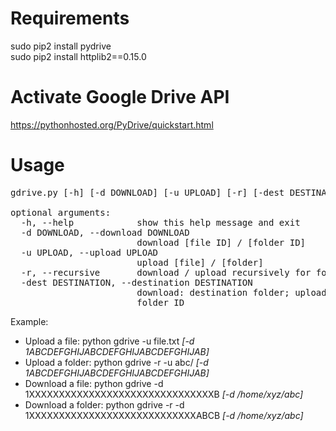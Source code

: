 # Requirements
sudo pip2 install pydrive               <br>
sudo pip2 install httplib2==0.15.0      <br>

# Activate Google Drive API
https://pythonhosted.org/PyDrive/quickstart.html

# Usage
<pre>
gdrive.py [-h] [-d DOWNLOAD] [-u UPLOAD] [-r] [-dest DESTINATION]

optional arguments:
  -h, --help            show this help message and exit
  -d DOWNLOAD, --download DOWNLOAD
                        download [file ID] / [folder ID]
  -u UPLOAD, --upload UPLOAD
                        upload [file] / [folder]
  -r, --recursive       download / upload recursively for folders
  -dest DESTINATION, --destination DESTINATION
                        download: destination folder; upload: destination
                        folder ID
</pre>
Example:
<ul>
    <li> Upload a file: python gdrive -u file.txt <i>[-d 1ABCDEFGHIJABCDEFGHIJABCDEFGHIJAB]</i> </li>
    <li> Upload a folder: python gdrive -r -u abc/ <i>[-d 1ABCDEFGHIJABCDEFGHIJABCDEFGHIJAB]</i>  </li>
    <li> Download a file: python gdrive -d 1XXXXXXXXXXXXXXXXXXXXXXXXXXXXXXXB 
                                            <i>[-d /home/xyz/abc]</i> </li>
    <li> Download a folder: python gdrive -r -d 1XXXXXXXXXXXXXXXXXXXXXXXXXXXXABCB 
                                            <i>[-d /home/xyz/abc]</i> </li>                                            
</ul>